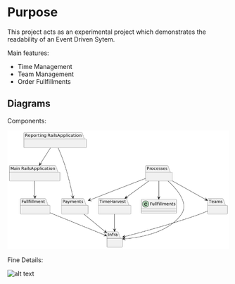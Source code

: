 Purpose
================

This project acts as an experimental project which demonstrates the readability of an Event Driven Sytem.

Main features:
- Time Management
- Team Management
- Order Fullfillments

Diagrams
--------

Components:

![alt text](./diagrams/architecture.png)

Fine Details:

![alt text](./diagrams/big_pucture.png)
